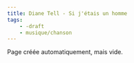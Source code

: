 ```yaml
---
title: Diane Tell - Si j'étais un homme
tags:
    - -draft
    - musique/chanson
---
```


Page créée automatiquement, mais vide.
